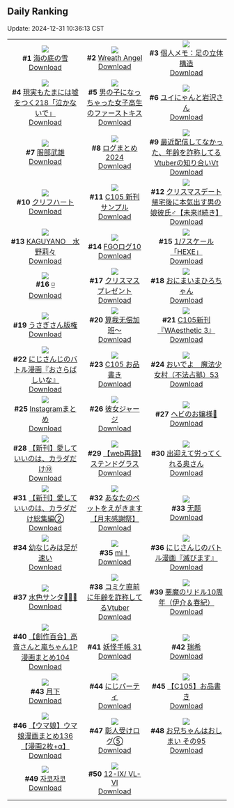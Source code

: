 ## Daily Ranking
Update: 2024-12-31 10:36:13 CST

|      |      |      |
| :----: | :----: | :----: |
| ![](https://i.pixiv.re/c/240x480/img-master/img/2024/12/28/07/30/03/125617139_p0_master1200.jpg)<br>**#1** [海の底の雪](https://www.pixiv.net/artworks/125617139)<br>[Download](https://i.pixiv.re/img-original/img/2024/12/28/07/30/03/125617139_p0.jpg) | ![](https://i.pixiv.re/c/240x480/img-master/img/2024/12/28/16/54/02/125628503_p0_master1200.jpg)<br>**#2** [Wreath Angel](https://www.pixiv.net/artworks/125628503)<br>[Download](https://i.pixiv.re/img-original/img/2024/12/28/16/54/02/125628503_p0.jpg) | ![](https://i.pixiv.re/c/240x480/img-master/img/2024/12/28/06/00/04/125616000_p0_master1200.jpg)<br>**#3** [個人メモ：足の立体構造](https://www.pixiv.net/artworks/125616000)<br>[Download](https://i.pixiv.re/img-original/img/2024/12/28/06/00/04/125616000_p0.jpg) |
| ![](https://i.pixiv.re/c/240x480/img-master/img/2024/12/29/18/00/27/125663208_p0_master1200.jpg)<br>**#4** [現実もたまには嘘をつく218「泣かないで」](https://www.pixiv.net/artworks/125663208)<br>[Download](https://i.pixiv.re/img-original/img/2024/12/29/18/00/27/125663208_p0.jpg) | ![](https://i.pixiv.re/c/240x480/img-master/img/2024/12/29/00/00/59/125642594_p0_master1200.jpg)<br>**#5** [男の子になっちゃった女子高生のファーストキス](https://www.pixiv.net/artworks/125642594)<br>[Download](https://i.pixiv.re/img-original/img/2024/12/29/00/00/59/125642594_p0.jpg) | ![](https://i.pixiv.re/c/240x480/img-master/img/2024/12/28/05/38/49/125615784_p0_master1200.jpg)<br>**#6** [ユイにゃんと岩沢さん](https://www.pixiv.net/artworks/125615784)<br>[Download](https://i.pixiv.re/img-original/img/2024/12/28/05/38/49/125615784_p0.jpg) |
| ![](https://i.pixiv.re/c/240x480/img-master/img/2024/12/28/00/00/07/125608803_p0_master1200.jpg)<br>**#7** [服部武雄](https://www.pixiv.net/artworks/125608803)<br>[Download](https://i.pixiv.re/img-original/img/2024/12/28/00/00/07/125608803_p0.png) | ![](https://i.pixiv.re/c/240x480/img-master/img/2024/12/28/21/21/44/125636862_p0_master1200.jpg)<br>**#8** [ログまとめ2024](https://www.pixiv.net/artworks/125636862)<br>[Download](https://i.pixiv.re/img-original/img/2024/12/28/21/21/44/125636862_p0.jpg) | ![](https://i.pixiv.re/c/240x480/img-master/img/2024/12/28/21/05/39/125636317_p0_master1200.jpg)<br>**#9** [最近配信してなかった、年齢を詐称してるVtuberの知り合いVt](https://www.pixiv.net/artworks/125636317)<br>[Download](https://i.pixiv.re/img-original/img/2024/12/28/21/05/39/125636317_p0.png) |
| ![](https://i.pixiv.re/c/240x480/img-master/img/2024/12/29/00/00/11/125642404_p0_master1200.jpg)<br>**#10** [クリフハート](https://www.pixiv.net/artworks/125642404)<br>[Download](https://i.pixiv.re/img-original/img/2024/12/29/00/00/11/125642404_p0.jpg) | ![](https://i.pixiv.re/c/240x480/img-master/img/2024/12/28/01/51/48/125612628_p0_master1200.jpg)<br>**#11** [C105 新刊サンプル](https://www.pixiv.net/artworks/125612628)<br>[Download](https://i.pixiv.re/img-original/img/2024/12/28/01/51/48/125612628_p0.jpg) | ![](https://i.pixiv.re/c/240x480/img-master/img/2024/12/28/00/00/36/125608955_p0_master1200.jpg)<br>**#12** [クリスマスデート帰宅後に本気出す男の娘彼氏♂【未来if続き】](https://www.pixiv.net/artworks/125608955)<br>[Download](https://i.pixiv.re/img-original/img/2024/12/28/00/00/36/125608955_p0.png) |
| ![](https://i.pixiv.re/c/240x480/img-master/img/2024/12/28/13/55/09/125624379_p0_master1200.jpg)<br>**#13** [KAGUYANO　水野莉々](https://www.pixiv.net/artworks/125624379)<br>[Download](https://i.pixiv.re/img-original/img/2024/12/28/13/55/09/125624379_p0.png) | ![](https://i.pixiv.re/c/240x480/img-master/img/2024/12/28/11/15/55/125620843_p0_master1200.jpg)<br>**#14** [FGOログ10](https://www.pixiv.net/artworks/125620843)<br>[Download](https://i.pixiv.re/img-original/img/2024/12/28/11/15/55/125620843_p0.jpg) | ![](https://i.pixiv.re/c/240x480/img-master/img/2024/12/28/00/30/55/125610438_p0_master1200.jpg)<br>**#15** [1/7スケール「HEXE」](https://www.pixiv.net/artworks/125610438)<br>[Download](https://i.pixiv.re/img-original/img/2024/12/28/00/30/55/125610438_p0.jpg) |
| ![](https://i.pixiv.re/c/240x480/img-master/img/2024/12/28/13/12/29/125623438_p0_master1200.jpg)<br>**#16** [◽️](https://www.pixiv.net/artworks/125623438)<br>[Download](https://i.pixiv.re/img-original/img/2024/12/28/13/12/29/125623438_p0.jpg) | ![](https://i.pixiv.re/c/240x480/img-master/img/2024/12/28/07/00/04/125616720_p0_master1200.jpg)<br>**#17** [クリスマスプレゼント](https://www.pixiv.net/artworks/125616720)<br>[Download](https://i.pixiv.re/img-original/img/2024/12/28/07/00/04/125616720_p0.png) | ![](https://i.pixiv.re/c/240x480/img-master/img/2024/12/28/00/03/39/125609321_p0_master1200.jpg)<br>**#18** [おにまいまひろちゃん](https://www.pixiv.net/artworks/125609321)<br>[Download](https://i.pixiv.re/img-original/img/2024/12/28/00/03/39/125609321_p0.png) |
| ![](https://i.pixiv.re/c/240x480/img-master/img/2024/12/29/20/17/15/125667454_p0_master1200.jpg)<br>**#19** [うさぎさん版権](https://www.pixiv.net/artworks/125667454)<br>[Download](https://i.pixiv.re/img-original/img/2024/12/29/20/17/15/125667454_p0.jpg) | ![](https://i.pixiv.re/c/240x480/img-master/img/2024/12/28/22/21/46/125638958_p0_master1200.jpg)<br>**#20** [算我无偿加班～](https://www.pixiv.net/artworks/125638958)<br>[Download](https://i.pixiv.re/img-original/img/2024/12/28/22/21/46/125638958_p0.jpg) | ![](https://i.pixiv.re/c/240x480/img-master/img/2024/12/28/00/30/07/125610369_p0_master1200.jpg)<br>**#21** [C105新刊『WAesthetic 3』](https://www.pixiv.net/artworks/125610369)<br>[Download](https://i.pixiv.re/img-original/img/2024/12/28/00/30/07/125610369_p0.jpg) |
| ![](https://i.pixiv.re/c/240x480/img-master/img/2024/12/28/21/27/54/125637028_p0_master1200.jpg)<br>**#22** [にじさんじのバトル漫画『おさらばしいな』](https://www.pixiv.net/artworks/125637028)<br>[Download](https://i.pixiv.re/img-original/img/2024/12/28/21/27/54/125637028_p0.jpg) | ![](https://i.pixiv.re/c/240x480/img-master/img/2024/12/28/00/00/35/125608950_p0_master1200.jpg)<br>**#23** [C105 お品書き](https://www.pixiv.net/artworks/125608950)<br>[Download](https://i.pixiv.re/img-original/img/2024/12/28/00/00/35/125608950_p0.jpg) | ![](https://i.pixiv.re/c/240x480/img-master/img/2024/12/28/10/27/10/125619867_p0_master1200.jpg)<br>**#24** [おいでよ　魔法少女村（不法占拠）53](https://www.pixiv.net/artworks/125619867)<br>[Download](https://i.pixiv.re/img-original/img/2024/12/28/10/27/10/125619867_p0.png) |
| ![](https://i.pixiv.re/c/240x480/img-master/img/2024/12/28/00/02/43/125609237_p0_master1200.jpg)<br>**#25** [Instagramまとめ](https://www.pixiv.net/artworks/125609237)<br>[Download](https://i.pixiv.re/img-original/img/2024/12/28/00/02/43/125609237_p0.jpg) | ![](https://i.pixiv.re/c/240x480/img-master/img/2024/12/29/00/02/06/125642720_p0_master1200.jpg)<br>**#26** [彼女ジャージ](https://www.pixiv.net/artworks/125642720)<br>[Download](https://i.pixiv.re/img-original/img/2024/12/29/00/02/06/125642720_p0.jpg) | ![](https://i.pixiv.re/c/240x480/img-master/img/2024/12/29/02/27/12/125646691_p0_master1200.jpg)<br>**#27** [ヘビのお嬢様🎀](https://www.pixiv.net/artworks/125646691)<br>[Download](https://i.pixiv.re/img-original/img/2024/12/29/02/27/12/125646691_p0.jpg) |
| ![](https://i.pixiv.re/c/240x480/img-master/img/2024/12/29/00/01/30/125642660_p0_master1200.jpg)<br>**#28** [【新刊】愛していいのは、カラダだけ⑩](https://www.pixiv.net/artworks/125642660)<br>[Download](https://i.pixiv.re/img-original/img/2024/12/29/00/01/30/125642660_p0.png) | ![](https://i.pixiv.re/c/240x480/img-master/img/2024/12/28/16/08/13/125627406_p0_master1200.jpg)<br>**#29** [【web再録】ステンドグラス](https://www.pixiv.net/artworks/125627406)<br>[Download](https://i.pixiv.re/img-original/img/2024/12/28/16/08/13/125627406_p0.png) | ![](https://i.pixiv.re/c/240x480/img-master/img/2024/12/28/01/16/04/125609277_p0_master1200.jpg)<br>**#30** [出迎えて労ってくれる奥さん](https://www.pixiv.net/artworks/125609277)<br>[Download](https://i.pixiv.re/img-original/img/2024/12/28/01/16/04/125609277_p0.jpg) |
| ![](https://i.pixiv.re/c/240x480/img-master/img/2024/12/29/00/01/28/125642654_p0_master1200.jpg)<br>**#31** [【新刊】愛していいのは、カラダだけ総集編②](https://www.pixiv.net/artworks/125642654)<br>[Download](https://i.pixiv.re/img-original/img/2024/12/29/00/01/28/125642654_p0.png) | ![](https://i.pixiv.re/c/240x480/img-master/img/2024/12/28/21/46/48/125637689_p0_master1200.jpg)<br>**#32** [あなたのペットをえがきます【月末感謝祭】](https://www.pixiv.net/artworks/125637689)<br>[Download](https://i.pixiv.re/img-original/img/2024/12/28/21/46/48/125637689_p0.jpg) | ![](https://i.pixiv.re/c/240x480/img-master/img/2024/12/28/00/00/40/125608969_p0_master1200.jpg)<br>**#33** [无题](https://www.pixiv.net/artworks/125608969)<br>[Download](https://i.pixiv.re/img-original/img/2024/12/28/00/00/40/125608969_p0.png) |
| ![](https://i.pixiv.re/c/240x480/img-master/img/2024/12/29/00/01/01/125642595_p0_master1200.jpg)<br>**#34** [幼なじみは足が速い](https://www.pixiv.net/artworks/125642595)<br>[Download](https://i.pixiv.re/img-original/img/2024/12/29/00/01/01/125642595_p0.png) | ![](https://i.pixiv.re/c/240x480/img-master/img/2024/12/29/00/20/55/125643481_p0_master1200.jpg)<br>**#35** [mi！](https://www.pixiv.net/artworks/125643481)<br>[Download](https://i.pixiv.re/img-original/img/2024/12/29/00/20/55/125643481_p0.jpg) | ![](https://i.pixiv.re/c/240x480/img-master/img/2024/12/29/12/33/04/125655779_p0_master1200.jpg)<br>**#36** [にじさんじのバトル漫画『滅びます』](https://www.pixiv.net/artworks/125655779)<br>[Download](https://i.pixiv.re/img-original/img/2024/12/29/12/33/04/125655779_p0.jpg) |
| ![](https://i.pixiv.re/c/240x480/img-master/img/2024/12/28/00/00/19/125608887_p0_master1200.jpg)<br>**#37** [水色サンタ🐰🩵🤍](https://www.pixiv.net/artworks/125608887)<br>[Download](https://i.pixiv.re/img-original/img/2024/12/28/00/00/19/125608887_p0.jpg) | ![](https://i.pixiv.re/c/240x480/img-master/img/2024/12/29/22/19/49/125671633_p0_master1200.jpg)<br>**#38** [コミケ直前に年齢を詐称してるVtuber](https://www.pixiv.net/artworks/125671633)<br>[Download](https://i.pixiv.re/img-original/img/2024/12/29/22/19/49/125671633_p0.png) | ![](https://i.pixiv.re/c/240x480/img-master/img/2024/12/28/11/40/34/125621345_p0_master1200.jpg)<br>**#39** [悪魔のリドル10周年（伊介＆春紀）](https://www.pixiv.net/artworks/125621345)<br>[Download](https://i.pixiv.re/img-original/img/2024/12/28/11/40/34/125621345_p0.png) |
| ![](https://i.pixiv.re/c/240x480/img-master/img/2024/12/28/00/01/38/125609114_p0_master1200.jpg)<br>**#40** [【創作百合】高音さんと嵐ちゃん1P漫画まとめ104](https://www.pixiv.net/artworks/125609114)<br>[Download](https://i.pixiv.re/img-original/img/2024/12/28/00/01/38/125609114_p0.jpg) | ![](https://i.pixiv.re/c/240x480/img-master/img/2024/12/28/00/14/17/125609803_p0_master1200.jpg)<br>**#41** [妖怪手帳 31](https://www.pixiv.net/artworks/125609803)<br>[Download](https://i.pixiv.re/img-original/img/2024/12/28/00/14/17/125609803_p0.jpg) | ![](https://i.pixiv.re/c/240x480/img-master/img/2024/12/28/19/36/01/125633250_p0_master1200.jpg)<br>**#42** [瑞希](https://www.pixiv.net/artworks/125633250)<br>[Download](https://i.pixiv.re/img-original/img/2024/12/28/19/36/01/125633250_p0.jpg) |
| ![](https://i.pixiv.re/c/240x480/img-master/img/2024/12/29/15/10/14/125658992_p0_master1200.jpg)<br>**#43** [月下](https://www.pixiv.net/artworks/125658992)<br>[Download](https://i.pixiv.re/img-original/img/2024/12/29/15/10/14/125658992_p0.png) | ![](https://i.pixiv.re/c/240x480/img-master/img/2024/12/28/00/00/33/125608941_p0_master1200.jpg)<br>**#44** [にじパーティ](https://www.pixiv.net/artworks/125608941)<br>[Download](https://i.pixiv.re/img-original/img/2024/12/28/00/00/33/125608941_p0.jpg) | ![](https://i.pixiv.re/c/240x480/img-master/img/2024/12/28/15/17/13/125625860_p0_master1200.jpg)<br>**#45** [【C105】お品書き](https://www.pixiv.net/artworks/125625860)<br>[Download](https://i.pixiv.re/img-original/img/2024/12/28/15/17/13/125625860_p0.png) |
| ![](https://i.pixiv.re/c/240x480/img-master/img/2024/12/28/00/00/55/125609018_p0_master1200.jpg)<br>**#46** [【ウマ娘】ウマ娘漫画まとめ136【漫画2枚+α】](https://www.pixiv.net/artworks/125609018)<br>[Download](https://i.pixiv.re/img-original/img/2024/12/28/00/00/55/125609018_p0.jpg) | ![](https://i.pixiv.re/c/240x480/img-master/img/2024/12/28/11/33/26/125621203_p0_master1200.jpg)<br>**#47** [彰人受けログ⑤](https://www.pixiv.net/artworks/125621203)<br>[Download](https://i.pixiv.re/img-original/img/2024/12/28/11/33/26/125621203_p0.jpg) | ![](https://i.pixiv.re/c/240x480/img-master/img/2024/12/28/12/39/41/125622743_p0_master1200.jpg)<br>**#48** [お兄ちゃんはおしまい その95](https://www.pixiv.net/artworks/125622743)<br>[Download](https://i.pixiv.re/img-original/img/2024/12/28/12/39/41/125622743_p0.png) |
| ![](https://i.pixiv.re/c/240x480/img-master/img/2024/12/28/08/17/57/125617854_p0_master1200.jpg)<br>**#49** [자코자코](https://www.pixiv.net/artworks/125617854)<br>[Download](https://i.pixiv.re/img-original/img/2024/12/28/08/17/57/125617854_p0.png) | ![](https://i.pixiv.re/c/240x480/img-master/img/2024/12/28/01/00/02/125611259_p0_master1200.jpg)<br>**#50** [12-Ⅸ/ VL-Ⅵ](https://www.pixiv.net/artworks/125611259)<br>[Download](https://i.pixiv.re/img-original/img/2024/12/28/01/00/02/125611259_p0.png) |
|      |
